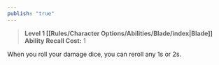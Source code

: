 ```yaml
---
publish: "true"
---
```

> **Level 1 [[Rules/Character Options/Abilities/Blade/index|Blade]] Ability**
> **Recall Cost:** 1

When you roll your damage dice, you can reroll any 1s or 2s.
